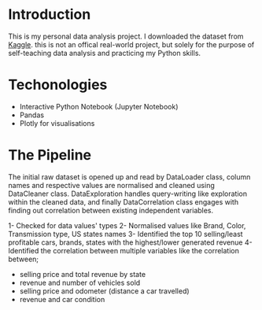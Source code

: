 # Introduction
This is my personal data analysis project. I downloaded the dataset from <a href='https://www.kaggle.com/datasets/syedanwarafridi/vehicle-sales-data' >Kaggle</a>. 
this is not an offical real-world project, but solely for the purpose of self-teaching data analysis and practicing my Python skills.


# Techonologies
- Interactive Python Notebook (Jupyter Notebook)
- Pandas
- Plotly for visualisations


# The Pipeline
The initial raw dataset is opened up and read by DataLoader class, column names and respective values are normalised and cleaned using DataCleaner class. DataExploration handles 
query-writing like exploration within the cleaned data, and finally DataCorrelation class engages with finding out correlation between existing independent variables.

1- Checked for data values' types 
2- Normalised values like Brand, Color, Transmission type, US states names
3- Identified the top 10 selling/least profitable cars, brands, states with the highest/lower generated revenue
4- Identified the correlation between multiple variables like the correlation between;
  - selling price and total revenue by state
  - revenue and number of vehicles sold
  - selling price and odometer (distance a car travelled)
  - revenue and car condition
    
